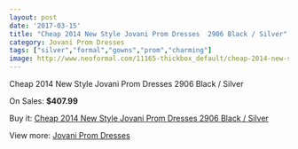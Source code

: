 ```yaml
---
layout: post
date: '2017-03-15'
title: "Cheap 2014 New Style Jovani Prom Dresses  2906 Black / Silver"
category: Jovani Prom Dresses
tags: ["silver","formal","gowns","prom","charming"]
image: http://www.neoformal.com/11165-thickbox_default/cheap-2014-new-style-jovani-prom-dresses-2906-black-silver.jpg
---
```

Cheap 2014 New Style Jovani Prom Dresses  2906 Black / Silver

On Sales: **$407.99**
<a href="https://www.neoformal.com/en/jovani-prom-dresses-2014/3970-cheap-2014-new-style-jovani-prom-dresses-2906-black-silver.html"><amp-img layout="responsive" width="600" height="600" src="//www.neoformal.com/11165-thickbox_default/cheap-2014-new-style-jovani-prom-dresses-2906-black-silver.jpg" alt="Cheap 2014 New Style Jovani Prom Dresses  2906 Black / Silver 0" /></a>
<a href="https://www.neoformal.com/en/jovani-prom-dresses-2014/3970-cheap-2014-new-style-jovani-prom-dresses-2906-black-silver.html"><amp-img layout="responsive" width="600" height="600" src="//www.neoformal.com/11166-thickbox_default/cheap-2014-new-style-jovani-prom-dresses-2906-black-silver.jpg" alt="Cheap 2014 New Style Jovani Prom Dresses  2906 Black / Silver 1" /></a>

Buy it: [Cheap 2014 New Style Jovani Prom Dresses  2906 Black / Silver](https://www.neoformal.com/en/jovani-prom-dresses-2014/3970-cheap-2014-new-style-jovani-prom-dresses-2906-black-silver.html "Cheap 2014 New Style Jovani Prom Dresses  2906 Black / Silver")

View more: [Jovani Prom Dresses](https://www.neoformal.com/en/53-jovani-prom-dresses-2014 "Jovani Prom Dresses")